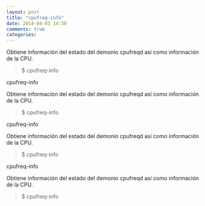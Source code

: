```yaml
---
layout: post
title: "cpufreq-info"
date: 2014-04-03 14:50
comments: true
categories: 
---
```

Obtiene información del estado del demonio cpufreqd así como información de la CPU.

>$ cpufreq-info

cpufreq-info

Obtiene información del estado del demonio cpufreqd así como información de la CPU.

>$ cpufreq-info

cpufreq-info

Obtiene información del estado del demonio cpufreqd así como información de la CPU.

>$ cpufreq-info

cpufreq-info

Obtiene información del estado del demonio cpufreqd así como información de la CPU.

>$ cpufreq-info

